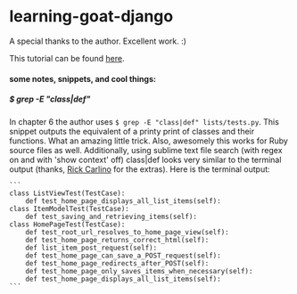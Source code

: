 learning-goat-django
====================

A special thanks to the author. Excellent work. :)

This tutorial can be found [here](http://chimera.labs.oreilly.com/books/1234000000754/ "The Goods").


#### some notes, snippets, and cool things:

##### $ grep -E "class|def"

In chapter 6 the author uses ```$ grep -E "class|def" lists/tests.py```.  This snippet outputs the equivalent of a printy print of classes and their functions. What an amazing little trick.  Also, awesomely this works for Ruby source files as well. Additionally, using sublime text file search (with regex on and with 'show context' off)  class|def  looks very similar to the terminal output (thanks, [Rick Carlino](https://github.com/rickcarlino) for the extras). Here is the terminal output:

    ```
    class ListViewTest(TestCase):
        def test_home_page_displays_all_list_items(self):
    class ItemModelTest(TestCase):
        def test_saving_and_retrieving_items(self):
    class HomePageTest(TestCase):
        def test_root_url_resolves_to_home_page_view(self):
        def test_home_page_returns_correct_html(self):
        def list_item_post_request(self):
        def test_home_page_can_save_a_POST_request(self):
        def test_home_page_redirects_after_POST(self):
        def test_home_page_only_saves_items_when_necessary(self):
        def test_home_page_displays_all_list_items(self):
    ```
